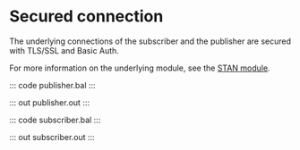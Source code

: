 # Secured connection

The underlying connections of the subscriber and the publisher are secured with TLS/SSL and Basic Auth.

For more information on the underlying module, see the [STAN module](https://lib.ballerina.io/ballerinax/stan/latest).

::: code publisher.bal :::

::: out publisher.out :::

::: code subscriber.bal :::

::: out subscriber.out :::